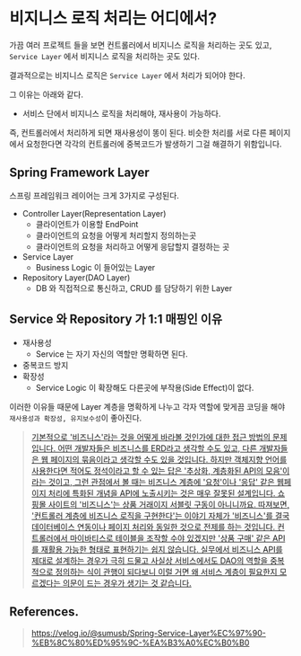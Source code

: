 # 비지니스 로직 처리는 어디에서?


가끔 여러 프로젝트 들을 보면 컨트롤러에서 비지니스 로직을 처리하는 곳도 있고, `Service Layer` 에서 비지니스 로직을 처리하는 곳도 있다.

결과적으로는 비지니스 로직은 `Service Layer` 에서 처리가 되어야 한다.

그 이유는 아래와 같다.

- 서비스 단에서 비지니스 로직을 처리해야, 재사용이 가능하다.

즉, 컨트롤러에서 처리하게 되면 재사용성이 똥이 된다. 비슷한 처리를 서로 다른 페이지에서 요청한다면 각각의 컨트롤러에 중복코드가 발생하기  그걸 해결하기 위함입니다.

## Spring Framework Layer 

스프링 프레임워크 레이어는 크게 3가지로 구성된다. 

- Controller Layer(Representation Layer)
  - 클라이언트가 이용할 EndPoint
  - 클라이언트의 요청을 어떻게 처리할지 정의하는곳
  - 클라이언트의 요청을 처리하고 어떻게 응답할지 결정하는 곳
- Service Layer
  - Business Logic 이 들어있는 Layer
- Repository Layer(DAO Layer)
  - DB 와 직접적으로 통신하고, CRUD 를 담당하기 위한 Layer
  
## Service 와 Repository 가 1:1 매핑인 이유

- 재사용성
  - Service 는 자기 자신의 역할만 명확하면 된다.
- 중복코드 방지
- 확장성
  - Service Logic 이 확장해도 다른곳에 부작용(Side Effect)이 없다.
  
이러한 이유들 때문에 Layer 계층을 명확하게 나누고 각자 역할에 맞게끔 코딩을 해야 `재사용성과 확장성, 유지보수성`이 좋아진다.
  
> [기본적으로 '비즈니스'라는 것을 어떻게 바라볼 것인가에 대한 접근 방법의 문제입니다.
어떤 개발자들은 비즈니스를 ERD라고 생각할 수도 있고, 다른 개발자들은 웹 페이지의 묶음이라고 생각할 수도 있을 것입니다.
하지만 객체지향 언어를 사용한다면 적어도 정석이라고 할 수 있는 답은 '추상화, 계층화된 API의 모음'이라는 것이고, 그런 관점에서 볼 때는 비즈니스 계층에 '요청'이나 '응답' 같은 웹페이지 처리에 특화된 개념을 API에 노출시키는 것은 매우 잘못된 설계입니다. 쇼핑몰 사이트의 '비즈니스'는 상품 거래이지 서블릿 구동이 아니니까요.
따져보면, '컨트롤러 계층에 비즈니스 로직을 구현한다'는 이야기 자체가 '비즈니스'를 결국 데이터베이스 연동이나 페이지 처리와 동일한 것으로 전제를 하는 것입니다. 컨트롤러에서 마이바티스로 테이블을 조작할 수야 있겠지만 '상품 구매' 같은 API를 재활용 가능한 형태로 표현하기는 쉽지 않습니다.
실무에서 비즈니스 API를 제대로 설계하는 경우가 극히 드물고 사실상 서비스에서도 DAO의 역할을 중복적으로 정의하는 식이 관행이 되다보니 이럴 거면 왜 서비스 계층이 필요한지 모르겠다는 의문이 드는 경우가 생기는 것 같습니다.](https://okky.kr/article/367591?note=1161509)

## References.

> https://velog.io/@sumusb/Spring-Service-Layer%EC%97%90-%EB%8C%80%ED%95%9C-%EA%B3%A0%EC%B0%B0
